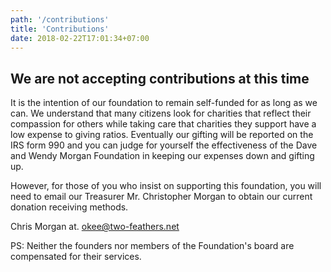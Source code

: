 ```yaml
---
path: '/contributions'
title: 'Contributions'
date: 2018-02-22T17:01:34+07:00
---
```




## We are not accepting contributions at this time



It is the intention of our foundation to remain self-funded for as long as we can. We understand that many citizens look for charities that reflect their compassion for others while taking care that charities they support have a low expense to giving ratios. Eventually our gifting will be reported on the IRS form 990 and you can judge for yourself the effectiveness of the Dave and Wendy Morgan Foundation in keeping our expenses down and gifting up.

However, for those of you who insist on supporting this foundation, you will need to email our Treasurer Mr. Christopher Morgan to obtain our current donation receiving methods.

Chris Morgan at. okee@two-feathers.net

PS: Neither the founders nor members of the Foundation's board are compensated for their services.
